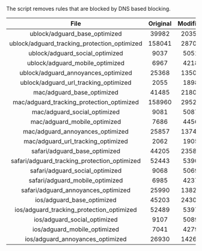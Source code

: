 The script removes rules that are blocked by DNS based blocking.


| File | Original | Modified |
|:----:|:-----:|:-----:|
| ublock/adguard_base_optimized | 39982 | 20358 |
| ublock/adguard_tracking_protection_optimized | 158041 | 28700 |
| ublock/adguard_social_optimized | 9037 | 5051 |
| ublock/adguard_mobile_optimized | 6967 | 4218 |
| ublock/adguard_annoyances_optimized | 25368 | 13501 |
| ublock/adguard_url_tracking_optimized | 2055 | 1898 |
| mac/adguard_base_optimized | 41485 | 21805 |
| mac/adguard_tracking_protection_optimized | 158960 | 29527 |
| mac/adguard_social_optimized | 9081 | 5087 |
| mac/adguard_mobile_optimized | 7686 | 4456 |
| mac/adguard_annoyances_optimized | 25857 | 13748 |
| mac/adguard_url_tracking_optimized | 2062 | 1905 |
| safari/adguard_base_optimized | 44205 | 23582 |
| safari/adguard_tracking_protection_optimized | 52443 | 5390 |
| safari/adguard_social_optimized | 9068 | 5069 |
| safari/adguard_mobile_optimized | 6985 | 4237 |
| safari/adguard_annoyances_optimized | 25990 | 13824 |
| ios/adguard_base_optimized | 45203 | 24304 |
| ios/adguard_tracking_protection_optimized | 52489 | 5397 |
| ios/adguard_social_optimized | 9107 | 5089 |
| ios/adguard_mobile_optimized | 7041 | 4279 |
| ios/adguard_annoyances_optimized | 26930 | 14267 |